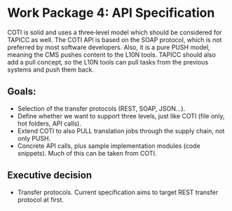 # Work Package 4: API Specification

COTI is solid and uses a three‐level model which should be considered for
TAPICC as well. The COTI API is based on the SOAP protocol, which is not preferred by most
software developers. Also, it is a pure PUSH model, meaning the CMS pushes content to the
L10N tools. TAPICC should also add a pull concept, so the L10N tools can pull tasks from the
previous systems and push them back.

## Goals:
* Selection of the transfer protocols (REST, SOAP, JSON...).
* Define whether we want to support three levels, just like COTI
(file only, hot folders, API calls).
* Extend COTI to also PULL translation jobs through the supply
chain, not only PUSH.
* Concrete API calls, plus sample implementation modules
(code snippets). Much of this can be taken from COTI.

## Executive decision

* Transfer protocols. Current specification aims to target REST transfer protocol at first.
